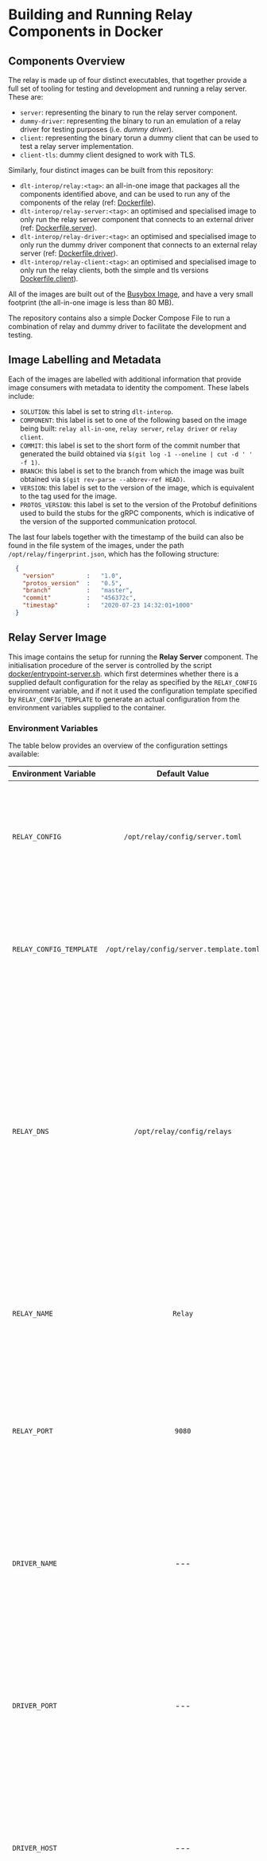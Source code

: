 <!--
 Copyright IBM Corp. All Rights Reserved.

 SPDX-License-Identifier: CC-BY-4.0
 -->
# Building and Running Relay Components in Docker

## Components Overview

The relay is made up of four distinct executables, that together provide a full set of tooling for testing and development and running a relay server. These are:

- `server`: representing the binary to run the relay server component.
- `dummy-driver`: representing the binary to run an emulation of a relay driver for testing purposes (i.e. *dummy driver*).
- `client`: representing the binary torun a dummy client that can be used to test a relay server implementation.
- `client-tls`: dummy client designed to work with TLS.

Similarly, four distinct images can be built from this repository:

- `dlt-interop/relay:<tag>`: an all-in-one image that packages all the components identified above, and can be used to run any of the components of the relay (ref: [Dockerfile](Dockerfile)).
- `dlt-interop/relay-server:<tag>`: an optimised and specialised image to only run the relay server component that connects to an external driver (ref: [Dockerfile.server](Dockerfile.server)).
- `dlt-interop/relay-driver:<tag>`: an optimised and specialised image to only run the dummy driver component that connects to an external relay server (ref: [Dockerfile.driver](Dockerfile.driver)).
- `dlt-interop/relay-client:<tag>`: an optimised and specialised image to only run the relay clients, both the simple and tls versions [Dockerfile.client](Dockerfile.client)).

All of the images are built out of the [Busybox Image](https://hub.docker.com/_/busybox), and have a very small footprint (the all-in-one image is less than 80 MB).

The repository contains also a simple Docker Compose File to run a combination of relay and dummy driver to facilitate the development and testing.

## Image Labelling and Metadata

Each of the images are labelled with additional information that provide image consumers with metadata to identity the compoment. These labels include:

- `SOLUTION`: this label is set to string `dlt-interop`.
- `COMPONENT`: this label is set to one of the following based on the image being built: `relay all-in-one`, `relay server`, `relay driver` or `relay client`.
- `COMMIT`: this label is set to the short form of the commit number that generated the build obtained via `$(git log -1 --oneline | cut -d ' ' -f 1)`.
- `BRANCH`: this label is set to the branch from which the image was built obtained via `$(git rev-parse --abbrev-ref HEAD)`.
- `VERSION`: this label is set to the version of the image, which is equivalent to the tag used for the image.
- `PROTOS_VERSION`: this label is set to the version of the Protobuf definitions used to build the stubs for the gRPC components, which is indicative of the version of the supported communication protocol.

The last four labels together with the timestamp of the build can also be found in the file system of the images, under the path `/opt/relay/fingerprint.json`, which has the following structure:

```json
  {
    "version"         :   "1.0",
    "protos_version"  :   "0.5",
    "branch"          :   "master", 
    "commit"          :   "456372c",
    "timestap"        :   "2020-07-23 14:32:01+1000"
  }
```

## Relay Server Image

This image contains the setup for running the __Relay Server__ component. The initialisation procedure of the server is controlled by the script [docker/entrypoint-server.sh](docker/entrypoint-server.sh). which first determines whether there is a supplied default configuration for the relay as specified by the `RELAY_CONFIG` environment variable, and if not it used the configuration template specified by `RELAY_CONFIG_TEMPLATE` to generate an actual configuration from the environment variables supplied to the container.

### Environment Variables

The table below provides an overview of the configuration settings available:

| Environment Variable    | Default Value | Usage |
|:------------------------|:-------------:|:------|
| `RELAY_CONFIG`          | `/opt/relay/config/server.toml` | This variables points to the expected location of the configuration file for the server. If there is no such file, the template file is used to generate it. |
| `RELAY_CONFIG_TEMPLATE` | `/opt/relay/config/server.template.toml` | This variable is used in case, there is no supplied configuration file for the server. It is used to generate the actual configuration. |
| `RELAY_DNS`             | `/opt/relay/config/relays` | This variables points to the path containing the information about remote relaysi configurations. The path should point to a directory that contains .toml files. Each of these file is a set of DNS entries that are added to the server configuration file.  This is an optional file and if present it is appended to the server configuration. |
| `RELAY_NAME`            | `Relay`       | This variable is used to specify the name of the relay, in the configuration file template. It has no use if there is a supplied configuration. |
| `RELAY_PORT`            | `9080`        | This variable is used to specify the port the relay server listens on in the configuration file template. It has no use if there is a supplied configuration. |
| `DRIVER_NAME`           | ---           | This variable is used to specify the name of the driver that the relay server is configured with in the configuration file template. It has no use if there is a supplied configuration. | 
| `DRIVER_PORT`           | ---           | This variable is used to specify the port of the driver that the relay server is configured with in the configuration file template. It has no use if there is a supplied configuration. |
| `DRIVER_HOST`           | ---           | This variable is used to specify the host of the driver that the relay server is configured with in the configuration file template. It has no use if there is a supplied configuration. |
| `NETWORK_NAME`          | ---           | This variable is used to specify the name of the network the server is proxying in the configuration file template. It has no use if there is a supplied configuration. |
| `DEBUG`                 | ---           | This variable is used to activate the debug mode for the startup script. The debug mode will provide details about the actual configuration used by the relay server. |

### Advanced Customisation

It is possible to customise the behaviour of the image by mounting a different startup script file in the following location: `/opt/relay/entrypoint-server.sh`, or simply changing the entrypoint of the image. Similarly for supplying customised configuration it is sufficient to mount the following paths:

- `/opt/relay/config/server.toml`: for a customised configuration file to start the relay server with.
- `/opt/relay/config/server.template.toml`: for a customised template to use. This file will only be considered in the absence of a configuration.
- `/opt/relay/config/relays.toml`: for additional configuration of remote relays. The configuration file of the relay server also works as discovery service for the relay server. 

## Relay Driver Image

This image contains the setup for running the __Relay Dummy Driver__ component. The initialisation procedure of the server is controlled by the script [docker/entrypoint-driver.sh](docker/entrypoint-driver.sh). which first determines whether there is a supplied default configuration for the driver as specified by the `DRIVER_CONFIG` environment variable, and if not it used the configuration template specified by `DRIVER_CONFIG_TEMPLATE` to generate an actual configuration from the environment variables supplied to the container.

### Environment Variables

The table below provides an overview of the configuration settings available:

| Environment Variable     | Default Value | Usage |
|:-------------------------|:-------------:|:------|
| `DRIVER_CONFIG`          | `/opt/relay/config/server.toml` | This variables points to the expected location of the configuration file for the driver. If there is no such file, the template file is used to generate it. |
| `DRIVER_CONFIG_TEMPLATE` | `/opt/relay/config/server.template.toml` | This variable is used in case, there is no supplied configuration file for the driver. It is used to generate the actual configuration. |
| `DRIVER_NAME`            | `DummyDriver` | __(NOT USED)__ This variable is used to specify the name of the driver in the configuration file template. It has no use if there is a supplied configuration. |
| `DRIVER_PORT`            | `9081`        | This variable is used to specify the port the relay driver listens on in the configuration file template. It has no use if there is a supplied configuration. |
| `RELAY_NAME`             | `Relay`       | This variable is used to specify the name of the relay server the driver is configured with in the configuration file template. It has no use if there is a supplied configuration. |
| `RELAT_PORT`             | `9080`        | This variable is used to specify the port of the relay server the driver is configured with in the configuration file template. It has no use if there is a supplied configuration. |
| `RELAY_HOST`             | `relay-server`| This variable is used to specify the host of the relay server the driver is configured with in the configuration file template. It has no use if there is a supplied configuration. |
| `NETWORK_NAME`           | `dummy`       | This variable is used to specify the name of the network the driver is proxying in the configuration file template. It has no use if there is a supplied configuration. |
| `DEBUG`                  | ---           | This variable is used to activate the debug mode for the startup script. The debug mode will provide details about the actual configuration used by the relay server. |

### Advanced Customisation

It is possible to customise the behaviour of the image by mounting a different startup script file in the following location: `/opt/relay/entrypoint-server.sh`, or simply changing the entrypoint of the image. Similarly for supplying customised configuration it is sufficient to mount the following paths:

- `/opt/relay/config/server.toml`: for a customised configuration file to start the relay server with.
- `/opt/relay/config/server.template.toml`: for a customised template to use. This file will only be considered in the absence of a configuration.
- `/opt/relay/config/relays.toml`: for additional configuration of remote relays. The configuration file of the relay server also works as discovery service for the relay server.


## Relay Client Image

This image contains the setup for running the __Relay Client__ component both in simple and tls mode. The initialisation of the client is controlled by the script [docker/entrypoint-client.sh](docker/entrypoing-client.sh), which determines which type of client to run according to the environment variables passed to the container. 

### Environment Variables

The table below provides an overview of the configuration serttings available:

| Environment Variable     | Default Value | Usage |
|:-------------------------|:-------------:|:------|
| `ENABLE_TLS`             | ---           | If set to `true` enables the TLS mode for the client. |
| `CLIENT_PORT`            | `9082`        | The port that is used by the client to emulate a remote relay. |
| `RELAY_HOST`             | `relay-server`| The host name of the relay server to contacgt to. |
| `RELAY_PORT`             | `9080`        | The port the relay server is listening to for incoming requests. |

### Advanced Customisation

It is possible to customise the behaviour of the image by mounting a different startup script file in the following location: `/opt/relay/entrypoint-client.sh`, or simply changing the entrypoint of the image. 


## Relay All-In-One Image

This image combines all the settings that are used for the previous images. Please refer to the specific documentation of the image that runs the component of interest for determining how to use this image.

If no docker `command` command is provided, the image runs a relay server. The available commands are:

- `server`: to run the relay server
- `driver`: to run the relay driver
- `client`: to run the relay client

If necessary it is possible to pass parameters to any of the component by adding them to command array. The startup script of the image, (ref: [docker/entrypoint.sh](docker/entrypoint.sh)) validates that the command entered is one of the above and the redirects the execution to the corresponding `entrypoint-<server|driver|client>.sh` script, which behaves as already described.

## Running With Docker Compose

This repository also contains a `docker-compose.yaml` file that is designed to spin up a network with Relay Server and Relay Dummy Driver, configured to talk to each other. For testing, it is possible to add a client container in tto the network, which can then be used interactively to test the relay server. 

To run with Docker Compose please refer to the comments in the [docker-compose.yaml](docker-compose.yaml) file or the documentation above.

**Some sample steps to deploy relay using docker-compose when Config File is available:**

* Copy `.env.template` file to `.env` (depending upon whether relay is for fabric or corda), and make sure the values are accurate, update the paths accordingly.
* Keep following Environment Variables in `.env` and delete/ignore rest:
    * RELAY_NAME: Keep it same as in relay config file.
    * RELAY_PORT: Port for grpc relay server.
    * PATH_TO_CONFIG: Path to the relay's config file. e.g. `./config/Fabric_Relay.toml`.
    * EXTERNAL_NETWORK: Docker bridge network name.
* Tip: If running all relays on same host, make sure to change service name before each relay deployment, to avoid conflict in names.
* Create docker network named `relay`: `docker network create relay`.
* To deploy relay, run: `docker-compose up relay-server -d` (Given relay-server is the service name in docker-compose).
* Also `make start` does the above 2 steps, if service name is not changed.

**Some sample steps to deploy relay using docker-compose when Config is not available:**

* Copy `.env.template.2` file to `.env`, and make sure the values are accurate, update the paths accordingly.
* Keep following Environment Variables in `.env` and delete/ignore rest:
    * RELAY_NAME: Name for the relay.
    * RELAY_PORT: Port for grpc relay server.
    * DRIVER_NAME: Driver host name.
    * DRIVER_PORT: Port for driver.
    * DRIVER_HOST: Hostname/IP for driver.
    * NETWORK_NAME: Name of network it will be attached to (should be same as used in relay requests arguments.)
    * NETWORK_TYPE: Type of network. e.g. `Fabric` or `Corda`.
    * PATH_TO_REMOTE_RELAYS_DEFINITIONS: Keep it `./docker/remote-relay-dns-config`.
    * EXTERNAL_NETWORK: Docker bridge network name.
* Modify `docker/remote-relay-dns-config/relays.toml` to add remote relays' dns information.
* Uncomment line `66`, `67`, `68`, `74`, `75`, `84` and `105` and comment line `104`.
* Tip: If running all relays on same host, make sure to change service name before each relay deployment, to avoid conflict in names.
* Create docker network named `relay`: `docker network create relay`.
* To deploy relay, run: `docker-compose up relay-server -d` (Given relay-server is the service name in docker-compose).
* Also `make start` does the above 2 steps, if service name is not changed.





